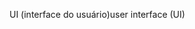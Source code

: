 <span data-ttu-id="08220-101">UI (interface do usuário)</span><span class="sxs-lookup"><span data-stu-id="08220-101">user interface (UI)</span></span>